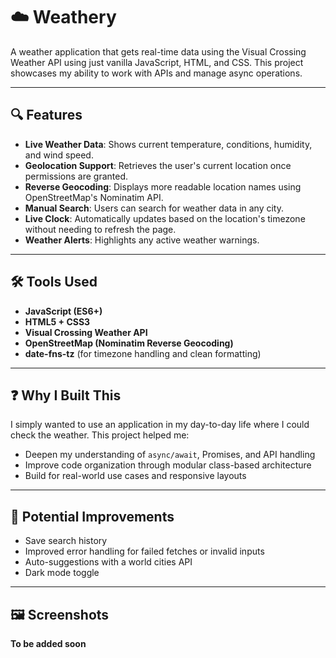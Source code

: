 # ☁️ Weathery

A weather application that gets real-time data using the Visual Crossing Weather API using just vanilla JavaScript, HTML, and CSS. This project showcases my ability to work with APIs and manage async operations. 

---

## 🔍 Features

- **Live Weather Data**: Shows current temperature, conditions, humidity, and wind speed.
- **Geolocation Support**: Retrieves the user's current location once permissions are granted.
- **Reverse Geocoding**: Displays more readable location names using OpenStreetMap's Nominatim API.
- **Manual Search**: Users can search for weather data in any city.
- **Live Clock**: Automatically updates based on the location's timezone without needing to refresh the page.
- **Weather Alerts**: Highlights any active weather warnings.

---

## 🛠️ Tools Used

- **JavaScript (ES6+)**
- **HTML5 + CSS3**
- **Visual Crossing Weather API**
- **OpenStreetMap (Nominatim Reverse Geocoding)**
- **date-fns-tz** (for timezone handling and clean formatting)

---

## ❓ Why I Built This

I simply wanted to use an application in my day-to-day life where I could check the weather. This project helped me:

- Deepen my understanding of `async/await`, Promises, and API handling
- Improve code organization through modular class-based architecture
- Build for real-world use cases and responsive layouts


---

## 🚧 Potential Improvements

- Save search history
- Improved error handling for failed fetches or invalid inputs
- Auto-suggestions with a world cities API
- Dark mode toggle 

---

## 🖼️ Screenshots
**To be added soon**

